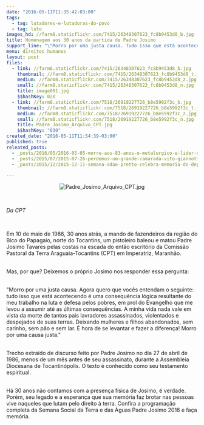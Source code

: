 ```yaml
---
date: "2016-05-11T11:35:42-03:00"
tags:
  - tag: lutadores-e-lutadoras-do-povo
  - tag: luto
images_hd: //farm8.staticflickr.com/7415/26348307623_fc8b9453d8_b.jpg
title: Homenagem aos 30 anos da partida de Padre Josimo
support_line: "\"Morro por uma justa causa. Tudo isso que está acontecendo é uma consequência lógica resultante do meu trabalho na luta e defesa pelos pobres, em prol do Evangelho que me levou a assumir até as últimas consequências\"."
menu: direitos humanos
layout: post
files:
  - link: //farm8.staticflickr.com/7415/26348307623_fc8b9453d8_b.jpg
    thumbnail: //farm8.staticflickr.com/7415/26348307623_fc8b9453d8_t.jpg
    medium: //farm8.staticflickr.com/7415/26348307623_fc8b9453d8_z.jpg
    small: //farm8.staticflickr.com/7415/26348307623_fc8b9453d8_n.jpg
    title: image001.jpg
    $$hashKey: 02X
  - link: //farm8.staticflickr.com/7518/26919227726_b8e5992f3c_b.jpg
    thumbnail: //farm8.staticflickr.com/7518/26919227726_b8e5992f3c_t.jpg
    medium: //farm8.staticflickr.com/7518/26919227726_b8e5992f3c_z.jpg
    small: //farm8.staticflickr.com/7518/26919227726_b8e5992f3c_n.jpg
    title: Padre_Josimo_Arquivo_CPT.jpg
    $$hashKey: "030"
created_date: "2016-05-11T11:54:39-03:00"
published: true
releated_posts:
  - _posts/2016/05/2016-05-05-morre-aos-83-anos-o-metalurgico-e-lider-sindical-waldemar-rossi.md
  - _posts/2015/07/2015-07-26-perdemos-um-grande-camarada-vito-giannotti.md
  - _posts/2015/12/2015-12-11-semana-adao-pretto-celebra-memoria-do-deputado-um-dos-fundadores-do-mst.md

---
```

<p style="text-align:center"><img alt="Padre_Josimo_Arquivo_CPT.jpg" src="//farm8.staticflickr.com/7518/26919227726_b8e5992f3c_b.jpg" /></p>

<p>&nbsp;</p>

<p><em>Da CPT</em></p>

<p>&nbsp;</p>

<p>Em 10 de maio de 1986, 30 anos atr&aacute;s, a mando de fazendeiros da regi&atilde;o do Bico do Papagaio, norte do Tocantins, um pistoleiro baleou e matou Padre Josimo Tavares pelas costas na escada do ent&atilde;o escrit&oacute;rio da Comiss&atilde;o Pastoral da Terra Araguaia-Tocantins (CPT) em Imperatriz, Maranh&atilde;o.</p>

<p><br />
Mas, por que? Deixemos o pr&oacute;prio Josimo nos responder essa pergunta:</p>

<p><br />
&quot;Morro por uma justa causa. Agora quero que voc&ecirc;s entendam o seguinte: tudo isso que est&aacute; acontecendo &eacute; uma consequ&ecirc;ncia l&oacute;gica resultante do meu trabalho na luta e defesa pelos pobres, em prol do Evangelho que me levou a assumir at&eacute; as &uacute;ltimas consequ&ecirc;ncias. A minha vida nada vale em vista da morte de tantos pais lavradores assassinados, violentados e despejados de suas terras. Deixando mulheres e filhos abandonados, sem carinho, sem p&atilde;o e sem lar. &Eacute; hora de se levantar e fazer a diferen&ccedil;a! Morro por uma causa justa.&quot;</p>

<p><br />
Trecho extra&iacute;do de discurso feito por Padre Josimo no dia 27 de abril de 1986, menos de um m&ecirc;s antes de seu assassinato, durante a Assembleia Diocesana de Tocantin&oacute;polis. O texto &eacute; conhecido como seu testamento espiritual.</p>

<p><br />
H&aacute; 30 anos n&atilde;o contamos com a presen&ccedil;a f&iacute;sica de Josimo, &eacute; verdade. Por&eacute;m, seu legado e a esperan&ccedil;a que sua mem&oacute;ria faz brotar nas pessoas vive naqueles que lutam pelo direito &agrave; terra. Confira a programa&ccedil;&atilde;o completa da Semana Social da Terra e das &Aacute;guas Padre Josimo 2016 e fa&ccedil;a mem&oacute;ria.</p>
